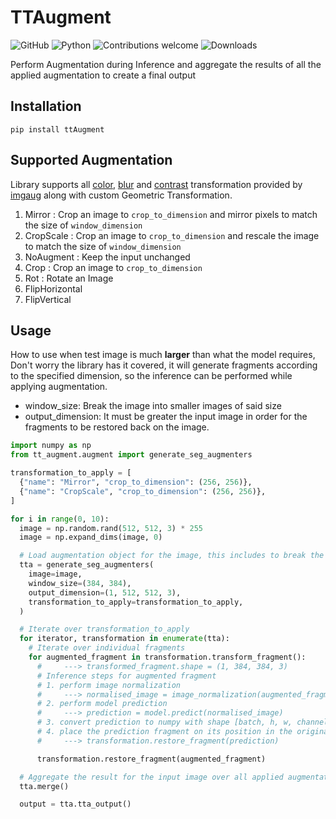 # TTAugment
![GitHub](https://img.shields.io/github/license/cypherics/TTAugment)
![Python](https://img.shields.io/badge/python-v3.6+-blue.svg)
![Contributions welcome](https://img.shields.io/badge/contributions-welcome-orange.svg)
![Downloads](https://pepy.tech/badge/ttaugment)

Perform Augmentation during Inference and aggregate the results of all the applied augmentation to create a
final output

## Installation

    pip install ttAugment


## Supported Augmentation
Library supports all [color](https://imgaug.readthedocs.io/en/latest/source/api_augmenters_color.html), 
[blur](https://imgaug.readthedocs.io/en/latest/source/api_augmenters_blur.html) and [contrast](https://imgaug.readthedocs.io/en/latest/source/api_augmenters_contrast.html)
transformation provided by [imgaug](https://imgaug.readthedocs.io/en/latest/) along with custom Geometric Transformation.

1. Mirror : Crop an image to `crop_to_dimension` and mirror pixels to match the size of `window_dimension`
2. CropScale : Crop an image to `crop_to_dimension` and rescale the image to match the size of `window_dimension`
3. NoAugment : Keep the input unchanged
4. Crop : Crop an image to `crop_to_dimension`
5. Rot : Rotate an Image
6. FlipHorizontal
7. FlipVertical 

## Usage

How to use when test image is much **larger** than what the model requires, Don't worry the library has it covered,
it will generate fragments according to the specified dimension, so the inference can be performed while applying augmentation.

- window_size: Break the image into smaller images of said size 
- output_dimension: It must be greater the input image in order for the fragments to be restored back on the 
image.

```python
import numpy as np
from tt_augment.augment import generate_seg_augmenters

transformation_to_apply = [
  {"name": "Mirror", "crop_to_dimension": (256, 256)},
  {"name": "CropScale", "crop_to_dimension": (256, 256)},
]

for i in range(0, 10):
  image = np.random.rand(512, 512, 3) * 255
  image = np.expand_dims(image, 0)

  # Load augmentation object for the image, this includes to break the image in smaller fragments.
  tta = generate_seg_augmenters(
    image=image,
    window_size=(384, 384),
    output_dimension=(1, 512, 512, 3),
    transformation_to_apply=transformation_to_apply,
  )

  # Iterate over transformation_to_apply
  for iterator, transformation in enumerate(tta):
    # Iterate over individual fragments
    for augmented_fragment in transformation.transform_fragment():
      #     ---> transformed_fragment.shape = (1, 384, 384, 3) 
      # Inference steps for augmented fragment
      # 1. perform image normalization
      #     ---> normalised_image = image_normalization(augmented_fragment)
      # 2. perform model prediction
      #     ---> prediction = model.predict(normalised_image)
      # 3. convert prediction to numpy with shape [batch, h, w, channel]
      # 4. place the prediction fragment on its position in the original image
      #     ---> transformation.restore_fragment(prediction)

      transformation.restore_fragment(augmented_fragment)

  # Aggregate the result for the input image over all applied augmentations
  tta.merge()

  output = tta.tta_output()
```


    

